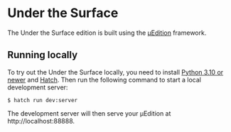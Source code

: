 # Under the Surface

The Under the Surface edition is built using the [μEdition](https://uedition.github.io/uedition) framework.

## Running locally

To try out the Under the Surface locally, you need to install [Python 3.10 or newer](https://www.python.org) and
[Hatch](https://hatch.pypa.io). Then run the following command to start a local development server:

```
$ hatch run dev:server
```

The development server will then serve your μEdition at http://localhost:88888.
